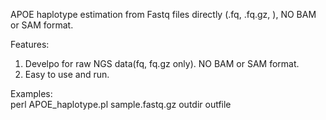 APOE haplotype estimation from Fastq files directly (.fq, .fq.gz, ), NO BAM or SAM format.


Features:
1. Develpo for raw NGS data(fq, fq.gz only). NO BAM or SAM format.
2. Easy to use and run.

Examples:   
perl  APOE_haplotype.pl  sample.fastq.gz  outdir   outfile

